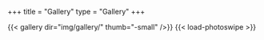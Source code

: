 +++
title       = "Gallery"
type        = "Gallery"
+++


{{< gallery dir="img/gallery/" thumb="-small" />}}
{{< load-photoswipe >}}
